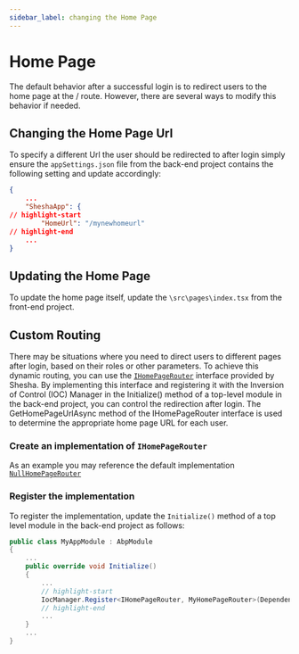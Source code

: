 ```yaml
---
sidebar_label: changing the Home Page
---
```


# Home Page
The default behavior after a successful login is to redirect users to the home page at the / route. However, there are several ways to modify this behavior if needed.

## Changing the Home Page Url
To specify a different Url the user should be redirected to after login simply ensure the `appSettings.json` file from the back-end project contains the following setting and update accordingly:

``` json title="appSettings.json"
{
    ...
    "SheshaApp": {
// highlight-start        
        "HomeUrl": "/mynewhomeurl"
// highlight-end
    ...
}
```
## Updating the Home Page
To update the home page itself, update the `\src\pages\index.tsx` from the front-end project.

## Custom Routing
There may be situations where you need to direct users to different pages after login, based on their roles or other parameters. To achieve this dynamic routing, you can use the [`IHomePageRouter`](https://github.com/shesha-io/shesha-framework/blob/main/shesha-core/src/Shesha.Application/IHomePageRouter.cs) interface provided by Shesha. By implementing this interface and registering it with the Inversion of Control (IOC) Manager in the Initialize() method of a top-level module in the back-end project, you can control the redirection after login. The GetHomePageUrlAsync method of the IHomePageRouter interface is used to determine the appropriate home page URL for each user.

### Create an implementation of `IHomePageRouter`

As an example you may reference the default implementation [`NullHomePageRouter`](https://github.com/shesha-io/shesha-framework/blob/main/shesha-core/src/Shesha.Application/NullHomePageRouter.cs)

### Register the implementation

To register the implementation, update the `Initialize()` method of a top level module in the back-end project as follows:

``` csharp
public class MyAppModule : AbpModule
{
    ...
    public override void Initialize()
    {
        ...
        // highlight-start
        IocManager.Register<IHomePageRouter, MyHomePageRouter>(DependencyLifeStyle.Singleton);
        // highlight-end
        ...
    }
    ...
}
```
